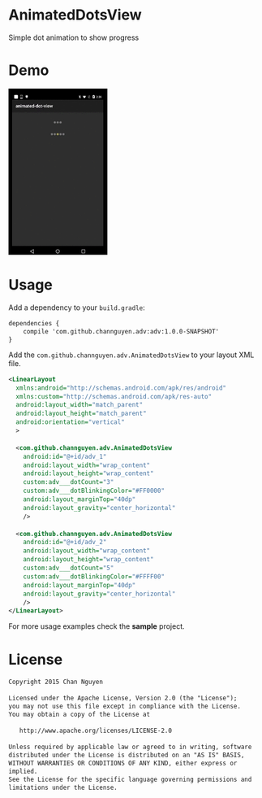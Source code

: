# AnimatedDotsView
Simple dot animation to show progress

# Demo
![Main screen](/screenshots/sc.gif)

# Usage
Add a dependency to your `build.gradle`:
```
dependencies {
    compile 'com.github.channguyen.adv:adv:1.0.0-SNAPSHOT'
}
```
Add the `com.github.channguyen.adv.AnimatedDotsView` to your layout XML file.
```XML
<LinearLayout
  xmlns:android="http://schemas.android.com/apk/res/android"
  xmlns:custom="http://schemas.android.com/apk/res-auto"
  android:layout_width="match_parent"
  android:layout_height="match_parent"
  android:orientation="vertical"
  >

  <com.github.channguyen.adv.AnimatedDotsView
    android:id="@+id/adv_1"
    android:layout_width="wrap_content"
    android:layout_height="wrap_content"
    custom:adv___dotCount="3"
    custom:adv___dotBlinkingColor="#FF0000"
    android:layout_marginTop="40dp"
    android:layout_gravity="center_horizontal"
    />

  <com.github.channguyen.adv.AnimatedDotsView
    android:id="@+id/adv_2"
    android:layout_width="wrap_content"
    android:layout_height="wrap_content"
    custom:adv___dotCount="5"
    custom:adv___dotBlinkingColor="#FFFF00"
    android:layout_marginTop="40dp"
    android:layout_gravity="center_horizontal"
    />
</LinearLayout>
```

For more usage examples check the **sample** project.


# License
```
Copyright 2015 Chan Nguyen

Licensed under the Apache License, Version 2.0 (the "License");
you may not use this file except in compliance with the License.
You may obtain a copy of the License at

   http://www.apache.org/licenses/LICENSE-2.0

Unless required by applicable law or agreed to in writing, software
distributed under the License is distributed on an "AS IS" BASIS,
WITHOUT WARRANTIES OR CONDITIONS OF ANY KIND, either express or implied.
See the License for the specific language governing permissions and
limitations under the License.
```
